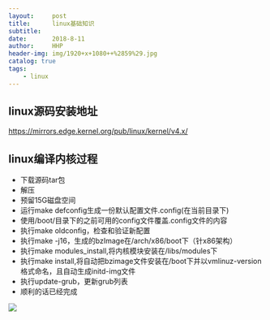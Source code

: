 ```yaml
---
layout:     post
title:      linux基础知识
subtitle:   
date:       2018-8-11
author:     HHP
header-img: img/1920+x+1080++%2859%29.jpg
catalog: true
tags:
    - linux
---
```


## linux源码安装地址

https://mirrors.edge.kernel.org/pub/linux/kernel/v4.x/



## linux编译内核过程

- 下载源码tar包
- 解压
- 预留15G磁盘空间
- 运行make defconfig生成一份默认配置文件.config(在当前目录下)
- 使用/boot/目录下的之前可用的config文件覆盖.config文件的内容
- 执行make oldconfig，检查和验证新配置
- 执行make -j16，生成的bzImage在/arch/x86/boot下（针x86架构）
- 执行make modules_install,将内核模块安装在/libs/modules下
- 执行make install,将自动把bzimage文件安装在/boot下并以vmlinuz-version格式命名，且自动生成initd-img文件
- 执行update-grub，更新grub列表
- 顺利的话已经完成





![](https://ws3.sinaimg.cn/large/005BYqpgly1g1z1fvk2csj30dw08paad.jpg)